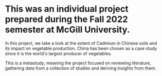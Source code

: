   # This was an individual project prepared during the Fall 2022 semester at McGill University.
  In this project, we take a look at the extent of Cadmium in Chinese soils and its impact on vegetable production. China has been chosen as a case study since it is the world's largest producer of vegetables.

  This is a metastudy, meaning the project focused on reviewing literature, gathering data from a collection of studies and deriving insights from them.
